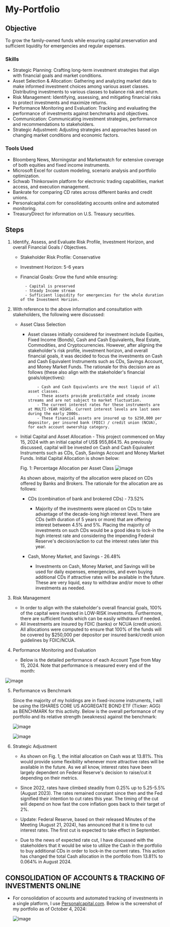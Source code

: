 # My-Portfolio

## Objective

To grow the family-owned funds while ensuring capital preservation and sufficient liquidity for emergencies and regular expenses.

### Skills 
- Strategic Planning: Crafting long-term investment strategies that align with financial goals and market conditions. 
- Asset Selection & Allocation: Gathering and analyzing market data to make informed investment choices among various asset classes. Distributing investments to various classes to balance risk and return.
- Risk Management: Identifying, assessing, and mitigating financial risks to protect investments and maximize returns.
- Performance Monitoring and Evaluation: Tracking and evaluating the performance of investments against benchmarks and objectives. 
- Communication: Communicating investment strategies, performance and recommendations to stakeholders.
- Strategic Adjustment: Adjusting strategies and approaches based on changing market conditions and economic factors. 

### Tools Used
- Bloomberg News, Morningstar and Marketwatch for extensive coverage of both equities and fixed income instruments.
- Microsoft Excel for custom modeling, scenario analysis and portfolio optimization.
- Schwab Thinkorswim platform for electronic trading capabilities, market access, and execution management.
- Bankrate for comparing CD rates across different banks and credit unions.
- Personalcapital.com for consolidating accounts online and automated monitoring.
- TreasuryDirect for information on U.S. Treasury securities.

## Steps
1. Identify, Assess, and Evaluate Risk Profile, Investment Horizon, and overall Financial Goals / Objectives.

     - Stakeholder Risk Profile: Conservative
     - Investment Horizon: 5-6 years
     - Financial Goals: Grow the fund while ensuring:
  
             - Capital is preserved
             - Steady Income stream
             - Sufficient liquidity for emergencies for the whole duration of the Investment Horizon.
    
2. With reference to the above information and consultation with stakeholders, the following were discussed:

     - Asset Class Selection
       - Asset classes initially considered for investment include Equities, Fixed Income (Bonds), Cash and Cash Equivalents, Real Estate, Commodities, and Cryptocurrencies. However, after aligning the stakeholder's risk profile, investment horizon, and overall financial goals, it was decided to focus the investments on Cash and Cash Equivalent Instruments such as CDs, Savings Account, and Money Market Funds. The rationale for this decision are as follows (these also align with the stakeholder's financial goals/objectives):
         
                 - Cash and Cash Equivalents are the most liquid of all asset classes.
                 - These assets provide predictable and steady income streams and are not subject to market fluctuation.
                 - The current interest rates for these instruments are at MULTI-YEAR HIGHS. Current interest levels are last seen during the early 2000s.
                 - These financial assets are insured up to $250,000 per depositor, per insured bank (FDIC) / credit union (NCUA), for each account ownership category.

      - Initial Capital and Asset Allocation
       - This project commenced on May 15, 2024 with an initial capital of US$ 955,864.15. As previously discussed, capital will be invested on Cash and Cash Equivalent Instruments such as CDs, Cash, Savings Account and Money Market Funds. Initial Capital Allocation is shown below:
  
          Fig. 1: Percentage Allocation per Asset Class
       ![image](https://github.com/user-attachments/assets/afb792dd-faae-479d-bbb7-e53e07b2f73a)


          As shown above, majority of the allocation were placed on CDs offered by Banks and Brokers. The rationale for the allocation are as follows:
        
           - CDs (combination of bank and brokered CDs) - 73.52%
             
             - Majority of the investments were placed on CDs to take advantage of the decade-long high interest level. There are CDs (with duration of 5 years or more) that are offering interest between 4.5% and 5%. Placing the majority of investments on such CDs would be a good idea to lock-in the high interest rate and considering the impending Federal Reserve's decision/action to cut the interest rates later this year.

         - Cash, Money Market, and Savings - 26.48%
             
             - Investments on Cash, Money Market, and Savings will be used for daily expenses, emergencies, and even buying additional CDs if attractive rates will be available in the future. These are very liquid, easy to withdraw and/or move to other investments as needed.
          

3. Risk Management

   - In order to align with the stakeholder's overall financial goals, 100% of the capital were invested in LOW-RISK investments. Furthermore, there are sufficient funds which can be easily withdrawn if needed.
   - All investments are insured by FDIC (banks) or NCUA (credit union). All allocations were computed to ensure that 100% of the funds will be covered by $250,000 per depositor per insured bank/credit union guidelines by FDIC/NCUA.
  
4. Performance Monitoring and Evaluation

   - Below is the detailed performance of each Account Type from May 15, 2024. Note that performance is measured every end of the month:
  
  ![image](https://github.com/user-attachments/assets/4e673ee0-a746-4c3e-891d-c68e3d4a43f3)


5. Performance vs Benchmark
   
     Since the majority of my holdings are in fixed-income instruments, I will be using the ISHARES CORE US AGGREGATE BOND ETF (Ticker: AGG) as BENCHMARK for this activity. Below is the overall performance of my portfolio and its relative strength (weakness) against the benchmark:

    ![image](https://github.com/user-attachments/assets/0410a621-235b-4f95-ac80-2aec2e0c190f)

   ![image](https://github.com/user-attachments/assets/3f332ca0-623c-44b6-927e-60ab46da5146)


6. Strategic Adjustment
   
   - As shown on Fig. 1, the initial allocation on Cash was at 13.81%.  This would provide some flexibility whenever more attractive rates will be available in the future. As we all know, interest rates have been largely dependent on Federal Reserve's decision to raise/cut it depending on their metrics.
   
   - Since 2022, rates have climbed steadily from 0.25% up to 5.25-5.5% (August 2023). The rates remained constant since then and the Fed signified their intention to cut rates this year. The timing of the cut will depend on how fast the core inflation goes back to their target of 2%.
  
   - Update: Federal Reserve, based on their released Minutes of the Meeting (August 21, 2024), has announced that it is time to cut interest rates.  The first cut is expected to take effect in September.
  
   - Due to the news of expected rate cut, I have discussed with the stakeholders that it would be wise to utilize the Cash in the portfolio to buy additional CDs in order to lock-in the current rates. This action has changed the total Cash allocation in the portfolio from 13.81% to 0.064% in August 2024.



## CONSOLIDATION OF ACCOUNTS & TRACKING OF INVESTMENTS ONLINE

   - For consolidation of accounts and automated tracking of investments in a single platform, I use [Personalcapital.com](https://empowerreferral.link/miller1ph).  Below is the screenshot of my portfolio as of October 4, 2024:

     ![image](https://github.com/user-attachments/assets/32279646-dc72-4ac4-a2f3-fef994a0aabe)





     

   


       
       

   

